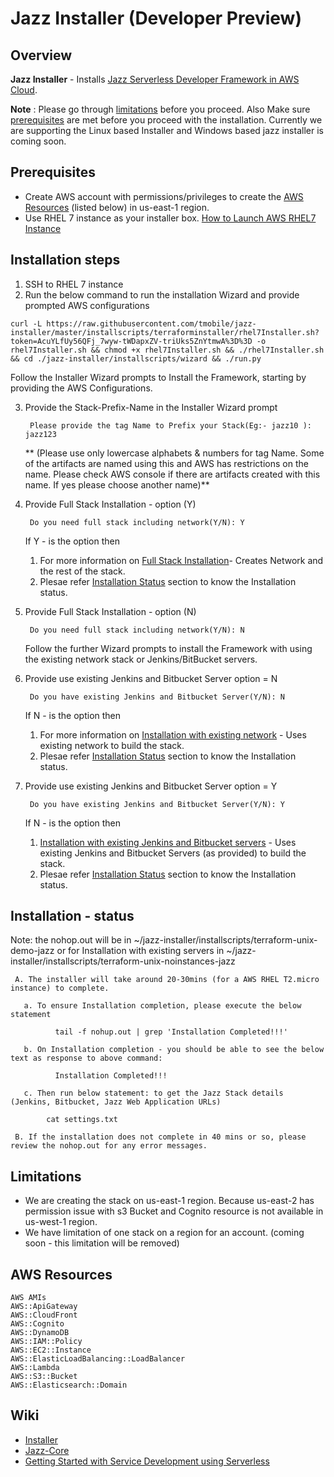 # Jazz Installer (Developer Preview)
## Overview

**Jazz Installer** - Installs [Jazz Serverless Developer Framework in AWS Cloud](https://github.com/tmobile/jazz-core/wiki).

**Note** : Please go through [limitations](#limitations) before you proceed.
       Also Make sure [prerequisites](#prerequisites) are met before you proceed with the installation.
       Currently we are supporting the Linux based Installer and Windows based jazz installer is coming soon. 

## Prerequisites
* Create AWS account with permissions/privileges to create the 
  [AWS Resources](#aws-resources) (listed below) in us-east-1 region. 
* Use RHEL 7 instance as your installer box. [How to Launch AWS RHEL7 Instance](https://github.com/tmobile/jazz-installer/wiki/Launch-AWS-RHEL7-Instance-for-Installer)


## Installation steps
1) SSH to RHEL 7 instance
2) Run the below command to run the installation Wizard and provide prompted AWS configurations

```
curl -L https://raw.githubusercontent.com/tmobile/jazz-installer/master/installscripts/terraforminstaller/rhel7Installer.sh?token=AcuYLfUy56QFj_7wyw-tWDapxZV-triUks5ZnYtmwA%3D%3D -o rhel7Installer.sh && chmod +x rhel7Installer.sh && ./rhel7Installer.sh && cd ./jazz-installer/installscripts/wizard && ./run.py 
 ```
Follow the Installer Wizard prompts to Install the Framework, starting by providing the AWS Configurations.

3) Provide the Stack-Prefix-Name in the Installer Wizard prompt

        Please provide the tag Name to Prefix your Stack(Eg:- jazz10 ): jazz123
        
   ** (Please use only lowercase alphabets & numbers for tag Name. Some of the artifacts are named using this and AWS has restrictions on the name. Please check AWS console if there are artifacts created with this name. If yes please choose another name)**

4) Provide Full Stack Installation - option (Y)

        Do you need full stack including network(Y/N): Y

   If Y - is the option then 
     1. For more information on [Full Stack Installation](https://github.com/tmobile/jazz-installer/wiki/Jazz-Supported-Installations#full-stack-installation)- Creates Network and the rest of the stack.
     1. Plesae refer [Installation Status](#installation---status) section to know the Installation status.

5) Provide Full Stack Installation - option (N)

        Do you need full stack including network(Y/N): N

   Follow the further Wizard prompts to install the Framework with using the existing network stack or Jenkins/BitBucket servers.

6) Provide use existing Jenkins and Bitbucket Server option = N

        Do you have existing Jenkins and Bitbucket Server(Y/N): N
 
      If N - is the option then

      1. For more information on [Installation with existing network](https://github.com/tmobile/jazz-installer/wiki/Jazz-Supported-Installations#installation-with-existing-network) - Uses existing network to build the stack.
      1. Plesae refer [Installation Status](#installation---status) section to know the Installation status.
 
7) Provide use existing Jenkins and Bitbucket Server option = Y

        Do you have existing Jenkins and Bitbucket Server(Y/N): Y
 
      If N - is the option then

      1. [Installation with existing Jenkins and Bitbucket servers](https://github.com/tmobile/jazz-installer/wiki/Jazz-Supported-Installations#installation-with-existing-jenkins-and-bitbucket-servers) - Uses existing Jenkins and Bitbucket Servers (as provided) to build the stack.
      1. Plesae refer [Installation Status](#installation---status) section to know the Installation status.
 

## Installation - status
  
  Note: the nohop.out will be in ~/jazz-installer/installscripts/terraform-unix-demo-jazz or for Installation with existing servers in ~/jazz-installer/installscripts/terraform-unix-noinstances-jazz

     A. The installer will take around 20-30mins (for a AWS RHEL T2.micro instance) to complete.
     
       a. To ensure Installation completion, please execute the below statement

              tail -f nohup.out | grep 'Installation Completed!!!'

       b. On Installation completion - you should be able to see the below text as response to above command:
  
              Installation Completed!!!

       c. Then run below statement: to get the Jazz Stack details (Jenkins, Bitbucket, Jazz Web Application URLs)

            cat settings.txt
       
     B. If the installation does not complete in 40 mins or so, please review the nohop.out for any error messages.

## Limitations
* We are creating the stack on us-east-1 region. Because us-east-2 has permission issue with s3 Bucket and Cognito resource is not available in us-west-1 region.
* We have limitation of one stack on a region for an account. (coming soon - this limitation will be removed)

## AWS Resources 
    AWS AMIs
    AWS::ApiGateway
    AWS::CloudFront
    AWS::Cognito
    AWS::DynamoDB
    AWS::IAM::Policy
    AWS::EC2::Instance
    AWS::ElasticLoadBalancing::LoadBalancer
    AWS::Lambda
    AWS::S3::Bucket
    AWS::Elasticsearch::Domain

## Wiki
* [Installer](https://github.com/tmobile/jazz-installer/wiki)
* [Jazz-Core](https://github.com/tmobile/jazz-core/wiki)
* [Getting Started with Service Development using Serverless](https://github.com/tmobile/jazz-core/wiki/Getting-Started-with-Service-Development-using-Serverless)
